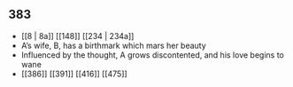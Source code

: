 ## 383
- [[8 | 8a]] [[148]] [[234 | 234a]] 
- A’s wife, B, has a birthmark which mars her beauty
- Influenced by the thought, A grows discontented, and his love begins to wane
- [[386]] [[391]] [[416]] [[475]] 

